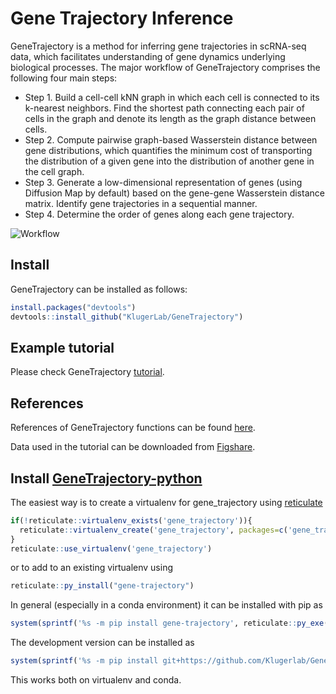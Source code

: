# Gene Trajectory Inference

GeneTrajectory is a method for inferring gene trajectories in scRNA-seq data, which facilitates understanding of gene dynamics underlying biological processes. The major workflow of GeneTrajectory comprises the following four main steps:
* Step 1. Build a cell-cell kNN graph in which each cell is connected to its k-nearest neighbors. Find the shortest path connecting each pair of cells in the graph and denote its length as the graph distance between cells.
* Step 2. Compute pairwise graph-based Wasserstein distance between gene distributions, which quantifies the minimum cost of transporting the distribution of a given gene into the distribution of another gene in the cell graph.
* Step 3. Generate a low-dimensional representation of genes (using Diffusion Map by default) based on the gene-gene Wasserstein distance matrix. Identify gene trajectories in a sequential manner.
* Step 4. Determine the order of genes along each gene trajectory.

![Workflow](https://github.com/RihaoQu/IGT/blob/master/images/GT_workflow.png)

## Install

GeneTrajectory can be installed as follows:

```r
install.packages("devtools")
devtools::install_github("KlugerLab/GeneTrajectory")
```
## Example tutorial
Please check GeneTrajectory [tutorial](https://klugerlab.github.io/GeneTrajectory/articles/GeneTrajectory.html).

## References
References of GeneTrajectory functions can be found [here](https://klugerlab.github.io/GeneTrajectory/reference/index.html).

Data used in the tutorial can be downloaded from [Figshare](https://figshare.com/articles/dataset/Processed_Seurat_objects_for_GeneTrajectory_inference_Gene_Trajectory_Inference_for_Single-cell_Data_by_Optimal_Transport_Metrics_/25243225).


## Install [GeneTrajectory-python](https://github.com/KlugerLab/GeneTrajectory-python/tree/main)
The easiest way is to create a virtualenv for gene_trajectory using [reticulate](https://rstudio.github.io/reticulate/index.html)
```r
if(!reticulate::virtualenv_exists('gene_trajectory')){
  reticulate::virtualenv_create('gene_trajectory', packages=c('gene_trajectory'))
}
reticulate::use_virtualenv('gene_trajectory')
```
or to add to an existing virtualenv using
```r
reticulate::py_install("gene-trajectory")
```

In general (especially in a conda environment) it can be installed with pip as 
```r
system(sprintf('%s -m pip install gene-trajectory', reticulate::py_exe()))
```

The development version can be installed as
```r
system(sprintf('%s -m pip install git+https://github.com/Klugerlab/GeneTrajectory-python.git', reticulate::py_exe()))
```
This works both on virtualenv and conda.

